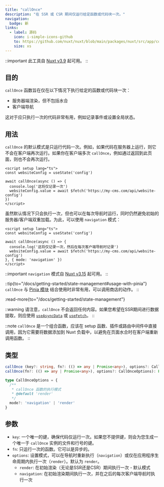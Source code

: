 ```yaml
---
title: "callOnce"
description: "在 SSR 或 CSR 期间仅运行给定函数或代码块一次。"
navigation:
  badge: 新
links:
  - label: 源码
    icon: i-simple-icons-github
    to: https://github.com/nuxt/nuxt/blob/main/packages/nuxt/src/app/composables/once.ts
    size: xs
---
```


::important
此工具自 [Nuxt v3.9](/blog/v3-9) 起可用。
::

## 目的

`callOnce` 函数旨在仅在以下情况下执行给定的函数或代码块一次：
- 服务器端渲染，但不包括水合
- 客户端导航

这对于应只执行一次的代码非常有用，例如记录事件或设置全局状态。

## 用法

`callOnce` 的默认模式是只运行代码一次。例如，如果代码在服务器上运行，则它不会在客户端再次运行。如果你在客户端多次 `callOnce`，例如通过返回到此页面，则也不会再次运行。

```vue [app.vue]
<script setup lang="ts">
const websiteConfig = useState('config')

await callOnce(async () => {
  console.log('这将仅记录一次')
  websiteConfig.value = await $fetch('https://my-cms.com/api/website-config')
})
</script>
```

虽然默认情况下只会执行一次，但也可以在每次导航时运行，同时仍然避免初始的服务器/客户端双重加载。为此，可以使用 `navigation` 模式：

```vue [app.vue]
<script setup lang="ts">
const websiteConfig = useState('config')

await callOnce(async () => {
  console.log('这将仅记录一次，然后在每次客户端导航时记录')
  websiteConfig.value = await $fetch('https://my-cms.com/api/website-config')
}, { mode: 'navigation' })
</script>
```

::important
`navigation` 模式自 [Nuxt v3.15](/blog/v3-15) 起可用。
::

::tip{to="/docs/getting-started/state-management#usage-with-pinia"}
`callOnce` 与 [Pinia 模块](/modules/pinia) 结合使用时非常有用，可以调用商店的动作。
::

:read-more{to="/docs/getting-started/state-management"}

::warning
请注意，`callOnce` 不会返回任何内容。如果您希望在SSR期间进行数据提取，则应使用 [`useAsyncData`](/docs/api/composables/use-async-data) 或 [`useFetch`](/docs/api/composables/use-fetch)。
::

::note
`callOnce` 是一个组合函数，应该在 setup 函数、插件或路由中间件中直接调用，因为它需要将数据添加到 Nuxt 负载中，以避免在页面水合时在客户端重新调用函数。
::

## 类型

```ts
callOnce (key?: string, fn?: (() => any | Promise<any>), options?: CallOnceOptions): Promise<void>
callOnce(fn?: (() => any | Promise<any>), options?: CallOnceOptions): Promise<void>

type CallOnceOptions = {
  /**
   * callOnce 函数的执行模式
   * @default 'render'
   */
  mode?: 'navigation' | 'render'
}
```

## 参数

- `key`: 一个唯一的键，确保代码仅运行一次。如果您不提供键，则会为您生成一个唯一于 `callOnce` 实例的文件和行号的键。
- `fn`: 只运行一次的函数。它可以是异步的。
- `options`: 设置模式，可以在导航时重新执行（`navigation`）或仅在应用程序生命周期内执行一次（`render`）。默认为 `render`。
  - `render`: 在初始渲染（无论是SSR还是CSR）期间执行一次 - 默认模式
  - `navigation`: 在初始渲染期间执行一次，并在之后的每次客户端导航时执行一次

